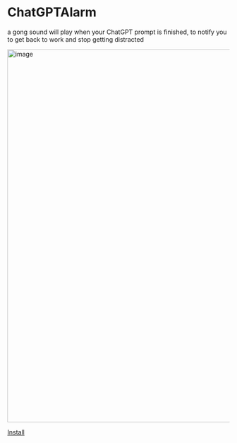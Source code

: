 # ChatGPTAlarm
a gong sound will play when your ChatGPT prompt is finished, to notify you to get back to work and stop getting distracted

<img width="843" alt="image" src="https://github.com/user-attachments/assets/5edaaa4f-536f-4e14-9977-b962aaf08db8" />

[Install](https://github.com/flatypus/ChatGPTAlarm/raw/refs/heads/main/ChatGPTAlarm.user.js)
